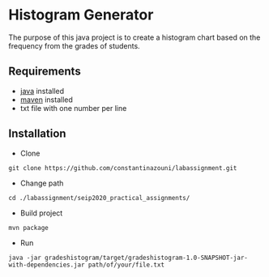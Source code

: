 # Histogram Generator
The purpose of this java project is to create a histogram chart based on the frequency from the grades of students.

## Requirements
* [java](https://www.java.com/en/) installed
* [maven](https://maven.apache.org/) installed
* txt file with one number per line

## Installation
* Clone
```
git clone https://github.com/constantinazouni/labassignment.git
```
* Change path
```
cd ./labassignment/seip2020_practical_assignments/
```
* Build project
```
mvn package
```
* Run
```
java -jar gradeshistogram/target/gradeshistogram-1.0-SNAPSHOT-jar-with-dependencies.jar path/of/your/file.txt
```


